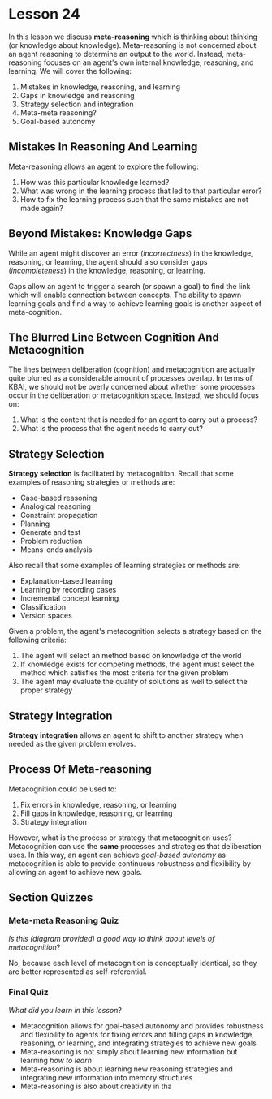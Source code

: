 # Lesson 24

In this lesson we discuss **meta-reasoning** which is thinking about thinking (or knowledge about knowledge). Meta-reasoning is not concerned about an agent reasoning to determine an output to the world. Instead, meta-reasoning focuses on an agent's own internal knowledge, reasoning, and learning. We will cover the following:

1. Mistakes in knowledge, reasoning, and learning
2. Gaps in knowledge and reasoning
3. Strategy selection and integration
4. Meta-meta reasoning?
5. Goal-based autonomy

## Mistakes In Reasoning And Learning

Meta-reasoning allows an agent to explore the following:

1. How was this particular knowledge learned?
2. What was wrong in the learning process that led to that particular error?
3. How to fix the learning process such that the same mistakes are not made again?

## Beyond Mistakes: Knowledge Gaps

While an agent might discover an error (_incorrectness_) in the knowledge, reasoning, or learning, the agent should also consider gaps (_incompleteness_) in the knowledge, reasoning, or learning.

Gaps allow an agent to trigger a search (or spawn a goal) to find the link which will enable connection between concepts. The ability to spawn learning goals and find a way to achieve learning goals is another aspect of meta-cognition.

## The Blurred Line Between Cognition And Metacognition

The lines between deliberation (cognition) and metacognition are actually quite blurred as a considerable amount of processes overlap. In terms of KBAI, we should not be overly concerned about whether some processes occur in the deliberation or metacognition space. Instead, we should focus on:

1. What is the content that is needed for an agent to carry out a process?
2. What is the process that the agent needs to carry out?

## Strategy Selection

**Strategy selection** is facilitated by metacognition. Recall that some examples of reasoning strategies or methods are:

- Case-based reasoning
- Analogical reasoning
- Constraint propagation
- Planning
- Generate and test
- Problem reduction
- Means-ends analysis

Also recall that some examples of learning strategies or methods are:

- Explanation-based learning
- Learning by recording cases
- Incremental concept learning
- Classification
- Version spaces

Given a problem, the agent's metacognition selects a strategy based on the following criteria:

1. The agent will select an method based on knowledge of the world
2. If knowledge exists for competing methods, the agent must select the method which satisfies the most criteria for the given problem
3. The agent may evaluate the quality of solutions as well to select the proper strategy

## Strategy Integration

**Strategy integration** allows an agent to shift to another strategy when needed as the given problem evolves.

## Process Of Meta-reasoning

Metacognition could be used to:

1. Fix errors in knowledge, reasoning, or learning
2. Fill gaps in knowledge, reasoning, or learning
3. Strategy integration

However, what is the process or strategy that metacognition uses? Metacognition can use the **same** processes and strategies that deliberation uses. In this way, an agent can achieve _goal-based autonomy_ as metacognition is able to provide continuous robustness and flexibility by allowing an agent to achieve new goals.

## Section Quizzes

### Meta-meta Reasoning Quiz

_Is this (diagram provided) a good way to think about levels of metacognition_?

No, because each level of metacognition is conceptually identical, so they are better represented as self-referential.

### Final Quiz

_What did you learn in this lesson_?

- Metacognition allows for goal-based autonomy and provides robustness and flexibility to agents for fixing errors and filling gaps in knowledge, reasoning, or learning, and integrating strategies to achieve new goals
- Meta-reasoning is not simply about learning new information but learning _how to learn_
- Meta-reasoning is about learning new reasoning strategies and integrating new information into memory structures
- Meta-reasoning is also about creativity in tha
